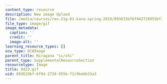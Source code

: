 ```yaml
---
content_type: resource
description: New image Uplaod
file: /media/courses/res-21g-01-kana-spring-2010/893633bf6f942728955bf2c9bebb33a3_0423.gif
file_type: image/gif
image_metadata:
  caption: ''
  credit: ''
  image-alt: ''
learning_resource_types: []
ocw_type: OCWImage
parent_title: Hiragana "si/shi"
parent_type: SupplementalResourceSection
resourcetype: Image
title: 0423.gif
uid: 893633bf-6f94-2728-955b-f2c9bebb33a3
---
```

